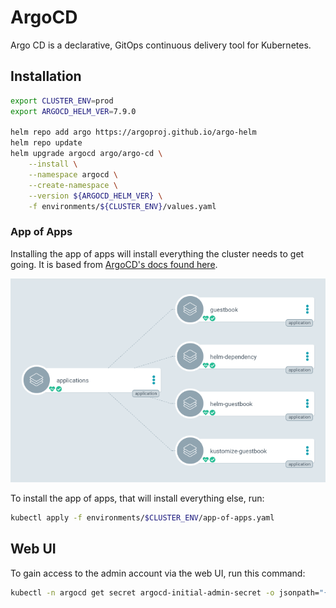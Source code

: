 # ArgoCD

Argo CD is a declarative, GitOps continuous delivery tool for Kubernetes.

## Installation

```bash
export CLUSTER_ENV=prod
export ARGOCD_HELM_VER=7.9.0

helm repo add argo https://argoproj.github.io/argo-helm
helm repo update
helm upgrade argocd argo/argo-cd \
    --install \
    --namespace argocd \
    --create-namespace \
    --version ${ARGOCD_HELM_VER} \
    -f environments/${CLUSTER_ENV}/values.yaml
```

### App of Apps

Installing the app of apps will install everything the cluster needs to get going. It is based from [ArgoCD's docs found here](https://github.com/argoproj/argo-cd/blob/a06cdb3880fe89f2e0512b07a4b2df2cfe83634e/docs/operator-manual/cluster-bootstrapping.md).

![alt](https://github.com/argoproj/argo-cd/blob/a06cdb3880fe89f2e0512b07a4b2df2cfe83634e/docs/assets/application-of-applications.png)

To install the app of apps, that will install everything else, run:

```bash
kubectl apply -f environments/$CLUSTER_ENV/app-of-apps.yaml
```

## Web UI

To gain access to the admin account via the web UI, run this command:

```bash
kubectl -n argocd get secret argocd-initial-admin-secret -o jsonpath="{.data.password}" | base64 -d
```
